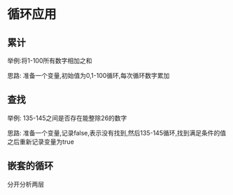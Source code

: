 # 循环应用

## 累计

举例:将1-100所有数字相加之和

思路: 准备一个变量,初始值为0,1-100循环,每次循环数字累加

## 查找

举例: 135-145之间是否存在能整除26的数字

思路: 准备一个变量,记录false,表示没有找到,然后135-145循环,找到满足条件的值之后重新记录变量为true

## 嵌套的循环

分开分析两层